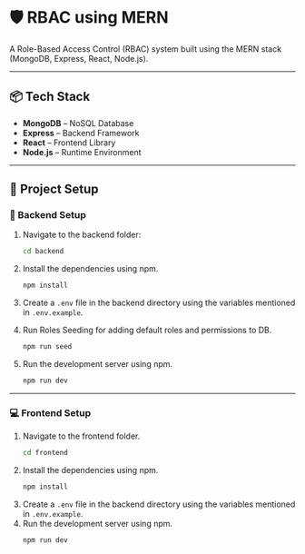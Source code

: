 # 🛡️ RBAC using MERN

A Role-Based Access Control (RBAC) system built using the MERN stack (MongoDB, Express, React, Node.js).

---

## 📦 Tech Stack

- **MongoDB** – NoSQL Database
- **Express** – Backend Framework
- **React** – Frontend Library
- **Node.js** – Runtime Environment

---

## 🔧 Project Setup

### 📁 Backend Setup

1. Navigate to the backend folder:

   ```bash
   cd backend
   ```

2. Install the dependencies using npm.
   ```bash
   npm install
   ```
3. Create a `.env` file in the backend directory using the variables mentioned in `.env.example`.
4. Run Roles Seeding for adding default roles and permissions to DB.
   ```bash
   npm run seed
   ```
5. Run the development server using npm.
   ```bash
   npm run dev
   ```

---

### 💻 Frontend Setup

1. Navigate to the frontend folder.
   ```bash
   cd frontend
   ```
2. Install the dependencies using npm.
   ```bash
   npm install
   ```
3. Create a `.env` file in the backend directory using the variables mentioned in `.env.example`.
4. Run the development server using npm.
   ```bash
   npm run dev
   ```
